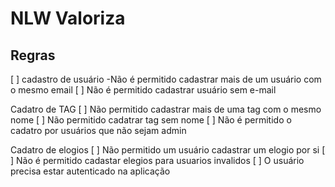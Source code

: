 # NLW Valoriza

## Regras

[ ] cadastro de usuário
-Não é permitido cadastrar mais de um usuário com o mesmo email
[ ] Não é permitido cadastrar usuário sem e-mail

Cadatro de TAG
[ ] Não permitido cadastrar mais de uma tag com o mesmo nome
[ ]  Não permitido cadatrar tag sem nome
[ ] Não é permitido o cadatro por usuários que não sejam admin

Cadatro de elogios
[ ] Não permitido um usuário cadastrar um elogio por si
[ ] Não é permitido cadastar elegios para usuarios invalidos
[ ] O usuário precisa estar autenticado na aplicação